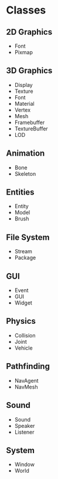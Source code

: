 # Classes
## 2D Graphics ##
- Font
- Pixmap
## 3D Graphics ##
- Display
- Texture
- Font
- Material
- Vertex
- Mesh
- Framebuffer
- TextureBuffer
- LOD
## Animation ##
- Bone 
- Skeleton

## Entities ##
- Entity
- Model
- Brush

## File System ##
- Stream
- Package

## GUI ##
- Event
- GUI
- Widget
## Physics ##
- Collision
- Joint
- Vehicle



## Pathfinding ##
- NavAgent
- NavMesh

## Sound ##
- Sound
- Speaker
- Listener



## System ##
- Window
- World
